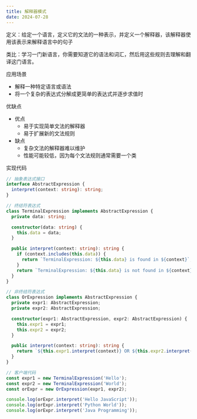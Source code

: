 ```yaml
---
title: 解释器模式
date: 2024-07-28
---
```

定义：给定一个语言，定义它的文法的一种表示，并定义一个解释器，该解释器使用该表示来解释语言中的句子

类比：学习一门新语言，你需要知道它的语法和词汇，然后用这些规则去理解和翻译这门语言。

应用场景

- 解释一种特定语言或语法
- 将一个复杂的表达式分解成更简单的表达式并逐步求值时

优缺点

- 优点
    - 易于实现简单文法的解释器
    - 易于扩展新的文法规则
- 缺点
    - 复杂文法的解释器难以维护
    - 性能可能较低，因为每个文法规则通常需要一个类

实现代码

```ts
// 抽象表达式接口
interface AbstractExpression {
  interpret(context: string): string;
}

// 终结符表达式
class TerminalExpression implements AbstractExpression {
  private data: string;

  constructor(data: string) {
    this.data = data;
  }

  public interpret(context: string): string {
    if (context.includes(this.data)) {
      return `TerminalExpression: ${this.data} is found in ${context}`;
    }
    return `TerminalExpression: ${this.data} is not found in ${context}`;
  }
}

// 非终结符表达式
class OrExpression implements AbstractExpression {
  private expr1: AbstractExpression;
  private expr2: AbstractExpression;

  constructor(expr1: AbstractExpression, expr2: AbstractExpression) {
    this.expr1 = expr1;
    this.expr2 = expr2;
  }

  public interpret(context: string): string {
    return `${this.expr1.interpret(context)} OR ${this.expr2.interpret(context)}`;
  }
}

// 客户端代码
const expr1 = new TerminalExpression('Hello');
const expr2 = new TerminalExpression('World');
const orExpr = new OrExpression(expr1, expr2);

console.log(orExpr.interpret('Hello JavaScript'));
console.log(orExpr.interpret('Python World'));
console.log(orExpr.interpret('Java Programming'));
```
